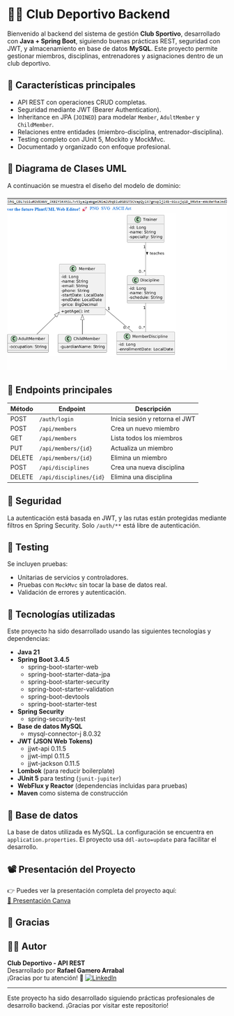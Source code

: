 
# 🏋️‍♂️ Club Deportivo Backend

Bienvenido al backend del sistema de gestión **Club Sportivo**, desarrollado con **Java + Spring Boot**, siguiendo buenas prácticas REST, seguridad con JWT, y almacenamiento en base de datos **MySQL**. Este proyecto permite gestionar miembros, disciplinas, entrenadores y asignaciones dentro de un club deportivo.

## 📌 Características principales

- API REST con operaciones CRUD completas.
- Seguridad mediante JWT (Bearer Authentication).
- Inheritance en JPA (`JOINED`) para modelar `Member`, `AdultMember` y `ChildMember`.
- Relaciones entre entidades (miembro-disciplina, entrenador-disciplina).
- Testing completo con JUnit 5, Mockito y MockMvc.
- Documentado y organizado con enfoque profesional.

## 🧠 Diagrama de Clases UML

A continuación se muestra el diseño del modelo de dominio:

![UML del proyecto](./Captura%20de%20pantalla%202025-05-06%20153645.png)


## 🚀 Endpoints principales

| Método | Endpoint                  | Descripción                         |
|--------|---------------------------|-------------------------------------|
| POST   | `/auth/login`             | Inicia sesión y retorna el JWT      |
| POST   | `/api/members`            | Crea un nuevo miembro               |
| GET    | `/api/members`            | Lista todos los miembros            |
| PUT    | `/api/members/{id}`       | Actualiza un miembro                |
| DELETE | `/api/members/{id}`       | Elimina un miembro                  |
| POST   | `/api/disciplines`        | Crea una nueva disciplina           |
| DELETE | `/api/disciplines/{id}`   | Elimina una disciplina              |

## 🔐 Seguridad

La autenticación está basada en JWT, y las rutas están protegidas mediante filtros en Spring Security. Solo `/auth/**` está libre de autenticación.

## 🧪 Testing

Se incluyen pruebas:
- Unitarias de servicios y controladores.
- Pruebas con `MockMvc` sin tocar la base de datos real.
- Validación de errores y autenticación.

## 🔧 Tecnologías utilizadas

Este proyecto ha sido desarrollado usando las siguientes tecnologías y dependencias:

- **Java 21**
- **Spring Boot 3.4.5**
  - spring-boot-starter-web
  - spring-boot-starter-data-jpa
  - spring-boot-starter-security
  - spring-boot-starter-validation
  - spring-boot-devtools
  - spring-boot-starter-test
- **Spring Security**
  - spring-security-test
- **Base de datos MySQL**
  - mysql-connector-j 8.0.32
- **JWT (JSON Web Tokens)**
  - jjwt-api 0.11.5
  - jjwt-impl 0.11.5
  - jjwt-jackson 0.11.5
- **Lombok** (para reducir boilerplate)
- **JUnit 5** para testing (`junit-jupiter`)
- **WebFlux y Reactor** (dependencias incluidas para pruebas)
- **Maven** como sistema de construcción


## 📂 Base de datos

La base de datos utilizada es MySQL. La configuración se encuentra en `application.properties`. El proyecto usa `ddl-auto=update` para facilitar el desarrollo.

## 📽️ Presentación del Proyecto

👉 Puedes ver la presentación completa del proyecto aquí:  
[🔗 Presentación Canva](https://www.canva.com/design/DAGnUIDaGv0/fo_mFe3JRsw4RMsfrwh7dw/edit?utm_content=DAGnUIDaGv0&utm_campaign=designshare&utm_medium=link2&utm_source=sharebutton)

## 🙏 Gracias

## 👨‍💻 Autor
**Club Deportivo - API REST**  
Desarrollado por **Rafael Gamero Arrabal**  
¡Gracias por tu atención! 🙌
[![LinkedIn](https://img.shields.io/badge/LinkedIn-blue?logo=linkedin)](https://www.linkedin.com/in/rafael-gamero-arrabal-619200186/)

---

Este proyecto ha sido desarrollado siguiendo prácticas profesionales de desarrollo backend. ¡Gracias por visitar este repositorio!



